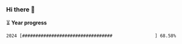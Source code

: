 ### Hi there :wave:

:hourglass_flowing_sand: **Year progress**

```txt
2024 [##################################                ] 68.58%
```
